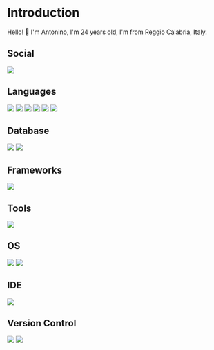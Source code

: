  <h1> Introduction </h1>
    <p>Hello! 👋 I'm Antonino, I'm 24 years old, I'm from Reggio Calabria, Italy.</p>

  <h2> Social </h2>
    <a href="https://www.linkedin.com/in/antonino-alampi-002b62280"><img src="https://img.shields.io/badge/LinkedIn-0077B5?style=for-the-badge&logo=linkedin&logoColor=white"></a>
  
  <h2> Languages </h2>
    <img src="https://img.shields.io/badge/HTML5-E34F26?style=for-the-badge&logo=html5&logoColor=white"/>
    <img src="https://img.shields.io/badge/CSS3-1572B6?style=for-the-badge&logo=css3&logoColor=white"/>
    <img src="https://img.shields.io/badge/JavaScript-323330?style=for-the-badge&logo=javascript&logoColor=F7DF1E"/>
    <img src="https://img.shields.io/badge/React.js-black?style=for-the-badge&logo=react"/>
    <img src="https://img.shields.io/badge/node.js-black?style=for-the-badge&logo=node.js&logoColor=339933"/>
    <img src="https://img.shields.io/badge/sass-black?style=for-the-badge&logo=sass&logoColor=CC6699"/>
  <h2> Database </h2>
    <img src="https://img.shields.io/badge/mongodb-black?style=for-the-badge&logo=mongodb&logoColor=47A248"/>
    <img src="https://img.shields.io/badge/postgresql-FFFFFF?style=for-the-badge&logo=postgresql&logoColor=blue"/>
  <h2> Frameworks </h2>
    <img src="https://img.shields.io/badge/tailwind-gray?style=for-the-badge&logo=tailwindcss&logoColor=06B6D4"/>
  <h2> Tools </h2>
    <img src="https://img.shields.io/badge/Postman-FF6C37?style=for-the-badge&logo=Postman&logoColor=white"/>
  <h2> OS </h2>
    <img src="https://img.shields.io/badge/Windows-0078D6?style=for-the-badge&logo=windows&logoColor=white"/>
    <img src="https://img.shields.io/badge/Linux-FCC624?style=for-the-badge&logo=linux&logoColor=black"/>
  <h2> IDE </h2>
    <img src="https://img.shields.io/badge/Visual_Studio_Code-0078D4?style=for-the-badge&logo=visual%20studio%20code&logoColor=white">
  <h2> Version Control </h2>
    <img src="https://img.shields.io/badge/git-%23F05033.svg?style=for-the-badge&logo=git&logoColor=white">
    <img src="https://img.shields.io/badge/github-%23121011.svg?style=for-the-badge&logo=github&logoColor=white">
